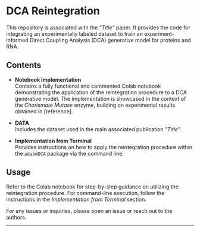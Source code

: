 # **DCA Reintegration**

This repository is associated with the *"Title"* paper. It provides the code for integrating an experimentally labeled dataset to train an experiment-informed Direct Coupling Analysis (DCA) generative model for proteins and RNA.

## **Contents**

- **Notebook Implementation**  
  Contains a fully functional and commented Colab notebook demonstrating the application of the reintegration procedure to a DCA generative model. The implementation is showcased in the context of the *Chorismate Mutase* enzyme, building on experimental results obtained in [reference].

- **DATA**  
  Includes the dataset used in the main associated publication *"Title"*.

- **Implementation from Terminal**  
  Provides instructions on how to apply the reintegration procedure within the `adabmDCA` package via the command line.

## **Usage**
Refer to the Colab notebook for step-by-step guidance on utilizing the reintegration procedure. For command-line execution, follow the instructions in the *Implementation from Terminal* section.

For any issues or inquiries, please open an issue or reach out to the authors.

---
